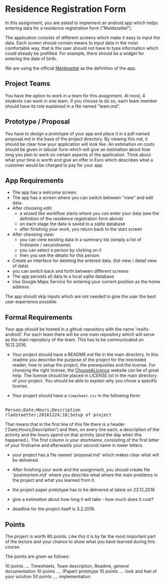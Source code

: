 # Residence Registration Form

In this assignment, you are asked to implement an android app which helps
entering data for a residence registration form ("Meldezettel").
 
The application consists of different screens which make it easy to input
the data. Each screen should contain means to input data in the most comfortable
way, that is the user should not have to type information which could already
be prefilled. For example, there should be a widget for entering the date
of birth.

We are using the official [Meldezettel](http://www.graz.at/cms/dokumente/10024916/e05a999a/Meldezettel.pdf) as
the definition of the app.

## Project Teams

You have the option to work in a team for this assignment. At most, 4 students can work in one team. If you choose
to do so, each team member should have its role explained in a file named "team.md".


## Prototype / Proposal

You have to design a prototype of your app and place it in a pdf named proposal.md in the base of the project directory.
By viewing this md, it should be clear how your application will look like. An estimation on costs should be given
in tabular form which will give an estimation about how long you plan to work on certain aspects of the application.
Think about what your time is worth and give an offer in Euro which describes what a customer would be charged to pay
for your app.

## App Requirements

- The app has a welcome screen.
- The app has a screen where you can switch between "view" and edit data.
- After choosing edit:
  - a wizard like workflow starts where you can enter your data (see the definition of the residence registration form 
   above)
  - on each stage the data is saved to a sqlite database
  - after finishing your work, you return back to the start screen 
- After choosing view:
  - you can view existing data in a summary list (simply a list of firstname / secondname) 
  - you can select a person by clicking on it
  - then you see the details for this person
- Create an interface for deleting the entered data. (list view / detail view of data)
- you can switch back and forth between different screens
- The app persists all data to a local sqlite database
- Use Google Maps Service for entering your current position as the home address.

The app should skip inputs which are not needed to give the user the best user experience possible.

## Formal Requirements

Your app should be hosted in a github repository with the name 'resifo-android'. For each team there will be one
main repository which will serve as the main repository of the team. This has to be communicated on 16.12.2016.

- Your project should have a README.md file in the main directory. In this readme you describe the purpose
of the project for the interested reader; how to setup the project, the prerequisites and the license. For
choosing the right license, the [ChooseALicence](http://choosealicense.com) website can be of great help.
The license should be placed in LICENSE.txt in the main directory of your project. You should be able
to explain why you chose a specific license.

- Your project should have a <code>timesheet.csv</code> in the following form:

<pre> 
Person;Date;Hours;Description
rladstaetter;20161224;10;Setup of project
</pre>

That means that in the first line of this file there is a header ('Date;Hours;Description') and then, on every line each,
a description of the activity and the hours spend on that activity (and the day when this happened.). The first column
is your shortname, consisting of the first letter of your firstname and afterwards your second name in lower letters.

- your project has a file named 'proposal.md' which makes clear what will be delivered.

- After finishing your work and the assignment, you should create file 'postmortem.md' where you describe what where
the main problems in the project and what you learned from it.

- the project paper prototype has to be delivered at latest on 23.12.2016

- give a estimation about how long it will take - how much does it cost?

- deadline for the project itself is 3.2.2016.

## Points
                               
The project is worth 80 points. Like this it is by far the most important part of the lecture and your chance
to show what you have learned during this course. 

The points are given as follows:

10 points .... Timesheets, Team description, Readme, general documentation
10 points .... (Paper) prototype
10 points .... look and feel of your solution
50 points .... implementation